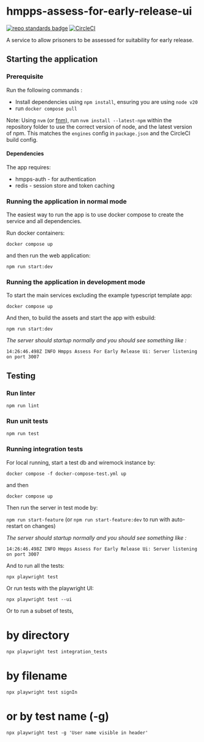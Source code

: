 # hmpps-assess-for-early-release-ui
[![repo standards badge](https://img.shields.io/badge/endpoint.svg?&style=flat&logo=github&url=https%3A%2F%2Foperations-engineering-reports.cloud-platform.service.justice.gov.uk%2Fapi%2Fv1%2Fcompliant_public_repositories%2Fhmpps-assess-for-early-release-ui)](https://operations-engineering-reports.cloud-platform.service.justice.gov.uk/public-github-repositories.html#hmpps-assess-for-early-release-ui "Link to report")
[![CircleCI](https://circleci.com/gh/ministryofjustice/hmpps-assess-for-early-release-ui/tree/main.svg?style=svg)](https://circleci.com/gh/ministryofjustice/hmpps-assess-for-early-release-ui)

A service to allow prisoners to be assessed for suitability for early release.

## Starting the application

### Prerequisite

Run the following commands :
* Install dependencies using `npm install`, ensuring you are using `node v20`
* run `docker compose pull`
 
Note: Using `nvm` (or [fnm](https://github.com/Schniz/fnm)), run `nvm install --latest-npm` within the repository folder to use the correct version of node, and the latest version of npm. This matches the `engines` config in `package.json` and the CircleCI build config.

#### Dependencies
The app requires:
* hmpps-auth - for authentication
* redis - session store and token caching

### Running the application in normal mode

The easiest way to run the app is to use docker compose to create the service and all dependencies. 

Run docker containers:

`docker compose up`

and then run the web application:

`npm run start:dev`

### Running the application in development mode

To start the main services excluding the example typescript template app: 

`docker compose up`

And then, to build the assets and start the app with esbuild:

`npm run start:dev`

<em>The server should startup normally and you should see something like :</em>

`14:26:46.498Z INFO Hmpps Assess For Early Release Ui: Server listening on port 3007`


## Testing

### Run linter

`npm run lint`

### Run unit tests

`npm run test`

### Running integration tests

For local running, start a test db and wiremock instance by:

`docker compose -f docker-compose-test.yml up`

and then

`docker compose up`

Then run the server in test mode by:

`npm run start-feature` (or `npm run start-feature:dev` to run with auto-restart on changes)

<em>The server should startup normally and you should see something like :</em>

`14:26:46.498Z INFO Hmpps Assess For Early Release Ui: Server listening on port 3007`

And to run all the tests:

`npx playwright test`
 
Or run tests with the playwright UI:

`npx playwright test --ui`

Or to run a subset of tests,

# by directory
`npx playwright test integration_tests`

# by filename
`npx playwright test signIn`

# or by test name (-g)
`npx playwright test -g 'User name visible in header'`

